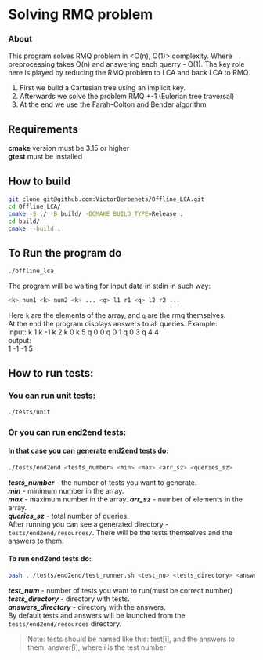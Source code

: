# Solving RMQ problem
### About 
This program solves RMQ problem in <O(n), O(1)> complexity. Where preprocessing
takes O(n) and answering each querry - O(1).
The key role here is played by reducing the RMQ problem to LCA and back LCA to
RMQ.
1) First we build a Cartesian tree using an implicit key.
2) Afterwards we solve the problem RMQ +-1 (Eulerian tree traversal)
3) At the end we use the Farah-Colton and Bender algorithm

## Requirements
**cmake** version must be 3.15 or higher  
**gtest** must be installed
## How to build
```bash
git clone git@github.com:VictorBerbenets/Offline_LCA.git
cd Offline_LCA/
cmake -S ./ -B build/ -DCMAKE_BUILD_TYPE=Release .
cd build/
cmake --build .
```
## To Run the program do
```bash
./offline_lca
```
The program will be waiting for input data in stdin in such way:
```bash
<k> num1 <k> num2 <k> ... <q> l1 r1 <q> l2 r2 ...
```
Here `k` are the elements of the array, and `q` are the rmq themselves.  
At the end the program displays answers to all queries. Example:  
input:
k 1 k -1 k 2 k 0 k 5 q 0 0 q 0 1 q 0 3 q 4 4  
output:  
1 -1 -1 5
## How to run tests:
### You can run unit tests:
```bash
./tests/unit
```
### Or you can run end2end tests:
#### In that case you can generate end2end tests do:
```bash
./tests/end2end <tests_number> <min> <max> <arr_sz> <queries_sz>
```
***tests_number*** - the number of tests you want to generate.  
***min*** - minimum number in the array.  
***max*** - maximum number in the array.
***arr_sz*** - number of elements in the array.  
***queries_sz*** - total number of queries.  
After running you can see a generated directory - `tests/end2end/resources/`.
There will be the tests themselves and the answers to them.
#### To run end2end tests do:
```bash
bash ../tests/end2end/test_runner.sh <test_nu> <tests_directory> <answers_directory>
```
***test_num*** - number of tests you want to run(must be correct number)  
***tests_directory*** - directory with tests.  
***answers_directory*** - directory with the answers.  
By default tests and answers will be launched from the `tests/end2end/resources` directory.
> Note: tests should be named like this: test[i], and the answers to them:
        answer[i], where i is the test number

